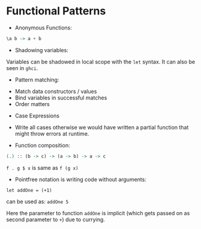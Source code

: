 # Functional Patterns

* Anonymous Functions:

```haskell
\a b -> a + b
```

* Shadowing variables:

Variables can be shadowed in local scope with the `let` syntax. It can also be seen in `ghci`.

* Pattern matching:
- Match data constructors / values
- Bind variables in successful matches
- Order matters

* Case Expressions
- Write all cases otherwise we would have written a partial function that might throw errors at runtime.

* Function composition:

```haskell
(.) :: (b -> c) -> (a -> b) -> a -> c
```

`f . g $ x` is same as `f (g x)`

* Pointfree notation is writing code without arguments:

```
let addOne = (+1)
```

can be used as: `addOne 5`

Here the parameter to function `addOne` is implicit (which gets passed on as second parameter to `+`) due to currying.
